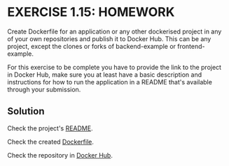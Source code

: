 # EXERCISE 1.15: HOMEWORK
Create Dockerfile for an application or any other dockerised project in any of your own repositories and publish it to Docker Hub. This can be any project, except the clones or forks of backend-example or frontend-example.

For this exercise to be complete you have to provide the link to the project in Docker Hub, make sure you at least have a basic description and instructions for how to run the application in a README that's available through your submission.

## Solution

Check the project's [README](DotnetApiExample/README.md).

Check the created [Dockerfile](DotnetApiExample/Dockerfile).

Check the repository in [Docker Hub](https://hub.docker.com/repository/docker/matheuspatrick/dotnet-api-example/general).

